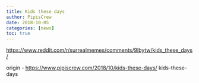 ```yaml
---
title: Kids these days
author: PipisCrew
date: 2018-10-05
categories: [news]
toc: true
---
```


https://www.reddit.com/r/surrealmemes/comments/9lbytw/kids_these_days/

origin - https://www.pipiscrew.com/2018/10/kids-these-days/ kids-these-days